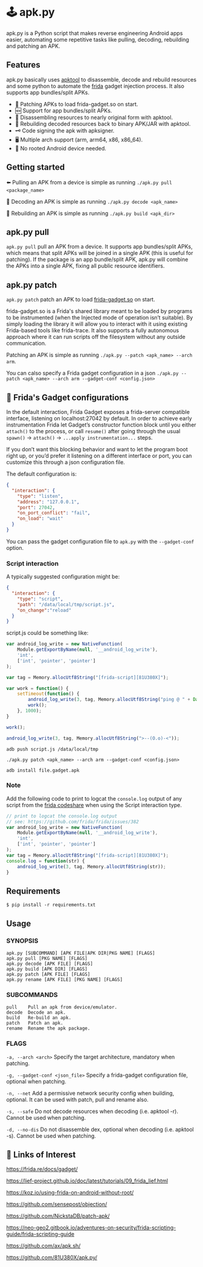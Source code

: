 # :joystick: apk.py
apk.py is a Python script that makes reverse engineering Android apps easier, automating some repetitive tasks like pulling, decoding, rebuilding and patching an APK.


## Features
apk.py basically uses [apktool](https://ibotpeaches.github.io/Apktool/) to disassemble, decode and rebuild resources and some python to automate the [frida](https://https://frida.re/) gadget injection process.
It also supports app bundles/split APKs.

 -  :mushroom: Patching APKs to load frida-gadget.so on start.
 -  :new: Support for app bundles/split APKs.
 -  :wrench: Disassembling resources to nearly original form with apktool.
 -  :nut_and_bolt: Rebuilding decoded resources back to binary APK/JAR with apktool.
 -  :old_key: Code signing the apk with apksigner.
 -  :desktop_computer: Multiple arch support (arm, arm64, x86, x86_64).
 -  :no_mobile_phones: No rooted Android device needed.


## Getting started
:arrow_left: Pulling an APK from a device is simple as running `./apk.py pull <package_name>`

:wrench: Decoding an APK is simple as running `./apk.py decode <apk_name>`

:nut_and_bolt: Rebuilding an APK is simple as running  `./apk.py build <apk_dir>`


## apk.py pull
`apk.py pull` pull an APK from a device.
It supports app bundles/split APKs, which means that split APKs will be joined in a single APK (this is useful for patching).
If the package is an app bundle/split APK, apk.py will combine the APKs into a single APK, fixing all public resource identifiers.


## apk.py patch
`apk.py patch` patch an APK to load [frida-gadget.so](https://frida.re/docs/gadget/) on start.

frida-gadget.so is a Frida's shared library meant to be loaded by programs to be instrumented (when the Injected mode of operation isn’t suitable). By simply loading the library it will allow you to interact with it using existing Frida-based tools like frida-trace. It also supports a fully autonomous approach where it can run scripts off the filesystem without any outside communication.

Patching an APK is simple as running  `./apk.py --patch <apk_name> --arch arm`.

You can calso specify a Frida gadget configuration in a json `./apk.py --patch <apk_name> --arch arm --gadget-conf <config.json>`

## :mushroom: Frida's Gadget configurations
In the default interaction, Frida Gadget exposes a frida-server compatible interface, listening on localhost:27042 by default. In order to achieve early instrumentation Frida let Gadget’s constructor function block until you either `attach()` to the process, or call `resume()` after going through the usual `spawn()` -> `attach()` -> `...apply instrumentation...` steps.

If you don’t want this blocking behavior and want to let the program boot right up, or you’d prefer it listening on a different interface or port, you can customize this through a json configuration file.

The default configuration is:
```json
{
  "interaction": {
    "type": "listen",
    "address": "127.0.0.1",
    "port": 27042,
    "on_port_conflict": "fail",
    "on_load": "wait"
  }
}
```

You can pass the gadget configuration file to `apk.py` with the `--gadget-conf` option.

### Script interaction

A typically suggested configuration might be:
```json
{
  "interaction": {
    "type": "script",
    "path": "/data/local/tmp/script.js",
    "on_change":"reload"
  }
}
```

script.js could be something like:

```javascript
var android_log_write = new NativeFunction(
    Module.getExportByName(null, '__android_log_write'),
    'int',
    ['int', 'pointer', 'pointer']
);

var tag = Memory.allocUtf8String("[frida-script][81U380X]");

var work = function() {
    setTimeout(function() {
        android_log_write(3, tag, Memory.allocUtf8String("ping @ " + Date.now()));
        work();
    }, 1000);
}

work();

android_log_write(3, tag, Memory.allocUtf8String(">--(O.o)-<"));
```
`adb push script.js /data/local/tmp`

`./apk.py patch <apk_name> --arch arm --gadget-conf <config.json>`

`adb install file.gadget.apk`

### Note
Add the following code to print to logcat the `console.log` output of any script from the [frida codeshare](https://codeshare.frida.re/) when using the Script interaction type.
```js
// print to logcat the console.log output
// see: https://github.com/frida/frida/issues/382
var android_log_write = new NativeFunction(
    Module.getExportByName(null, '__android_log_write'),
    'int',
    ['int', 'pointer', 'pointer']
);
var tag = Memory.allocUtf8String("[frida-script][81U380X]");
console.log = function(str) {
    android_log_write(3, tag, Memory.allocUtf8String(str));
}
```

## Requirements

```shell
$ pip install -r requirements.txt
```

## Usage
### SYNOPSIS
	apk.py [SUBCOMMAND] [APK FILE|APK DIR|PKG NAME] [FLAGS]
	apk.py pull [PKG NAME] [FLAGS]
	apk.py decode [APK FILE] [FLAGS]
	apk.py build [APK DIR] [FLAGS]
	apk.py patch [APK FILE] [FLAGS]
	apk.py rename [APK FILE] [PKG NAME] [FLAGS]

 ### SUBCOMMANDS
	pull	Pull an apk from device/emulator.
	decode	Decode an apk.
	build	Re-build an apk.
	patch	Patch an apk.
	rename	Rename the apk package.

 ### FLAGS
`-a, --arch <arch>` Specify the target architecture, mandatory when patching.

`-g, --gadget-conf <json_file>` Specify a frida-gadget configuration file, optional when patching.

`-n, --net` Add a permissive network security config when building, optional. It can be used with patch, pull and rename also.

`-s, --safe` Do not decode resources when decoding (i.e. apktool -r). Cannot be used when patching.

`-d, --no-dis` Do not disassemble dex, optional when decoding (i.e. apktool -s). Cannot be used when patching.


## :page_with_curl: Links of Interest
https://frida.re/docs/gadget/

https://lief-project.github.io/doc/latest/tutorials/09_frida_lief.html

https://koz.io/using-frida-on-android-without-root/

https://github.com/sensepost/objection/

https://github.com/NickstaDB/patch-apk/

https://neo-geo2.gitbook.io/adventures-on-security/frida-scripting-guide/frida-scripting-guide

https://github.com/ax/apk.sh/

https://github.com/81U380X/apk.py/
